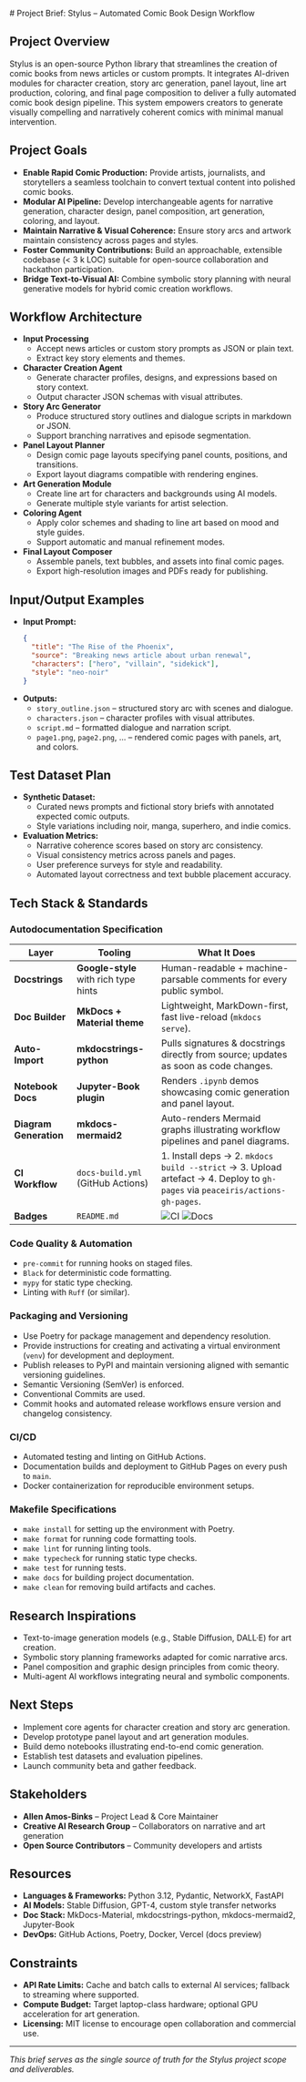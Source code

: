 <file name=0 path=/Users/allenamos-binks/Desktop/projects/cline/stylus/memory-bank/projectbrief.md># Project Brief: Stylus – Automated Comic Book Design Workflow

## Project Overview
Stylus is an open-source Python library that streamlines the creation of comic books from news articles or custom prompts.
It integrates AI-driven modules for character creation, story arc generation, panel layout, line art production, coloring, and final page composition to deliver a fully automated comic book design pipeline.
This system empowers creators to generate visually compelling and narratively coherent comics with minimal manual intervention.

## Project Goals
- **Enable Rapid Comic Production:** Provide artists, journalists, and storytellers a seamless toolchain to convert textual content into polished comic books.
- **Modular AI Pipeline:** Develop interchangeable agents for narrative generation, character design, panel composition, art generation, coloring, and layout.
- **Maintain Narrative & Visual Coherence:** Ensure story arcs and artwork maintain consistency across pages and styles.
- **Foster Community Contributions:** Build an approachable, extensible codebase (< 3 k LOC) suitable for open-source collaboration and hackathon participation.
- **Bridge Text-to-Visual AI:** Combine symbolic story planning with neural generative models for hybrid comic creation workflows.

## Workflow Architecture
- **Input Processing**
  - Accept news articles or custom story prompts as JSON or plain text.
  - Extract key story elements and themes.
- **Character Creation Agent**
  - Generate character profiles, designs, and expressions based on story context.
  - Output character JSON schemas with visual attributes.
- **Story Arc Generator**
  - Produce structured story outlines and dialogue scripts in markdown or JSON.
  - Support branching narratives and episode segmentation.
- **Panel Layout Planner**
  - Design comic page layouts specifying panel counts, positions, and transitions.
  - Export layout diagrams compatible with rendering engines.
- **Art Generation Module**
  - Create line art for characters and backgrounds using AI models.
  - Generate multiple style variants for artist selection.
- **Coloring Agent**
  - Apply color schemes and shading to line art based on mood and style guides.
  - Support automatic and manual refinement modes.
- **Final Layout Composer**
  - Assemble panels, text bubbles, and assets into final comic pages.
  - Export high-resolution images and PDFs ready for publishing.

## Input/Output Examples
- **Input Prompt:**
  ```json
  {
    "title": "The Rise of the Phoenix",
    "source": "Breaking news article about urban renewal",
    "characters": ["hero", "villain", "sidekick"],
    "style": "neo-noir"
  }
  ```
- **Outputs:**
  - `story_outline.json` – structured story arc with scenes and dialogue.
  - `characters.json` – character profiles with visual attributes.
  - `script.md` – formatted dialogue and narration script.
  - `page1.png`, `page2.png`, ... – rendered comic pages with panels, art, and colors.

## Test Dataset Plan
- **Synthetic Dataset:**
  - Curated news prompts and fictional story briefs with annotated expected comic outputs.
  - Style variations including noir, manga, superhero, and indie comics.
- **Evaluation Metrics:**
  - Narrative coherence scores based on story arc consistency.
  - Visual consistency metrics across panels and pages.
  - User preference surveys for style and readability.
  - Automated layout correctness and text bubble placement accuracy.

## Tech Stack & Standards

### Autodocumentation Specification
| Layer | Tooling | What It Does |
|-------|---------|--------------|
| **Docstrings** | **Google-style** with rich type hints | Human-readable + machine-parsable comments for every public symbol. |
| **Doc Builder** | **MkDocs + Material theme** | Lightweight, MarkDown-first, fast live-reload (`mkdocs serve`). |
| **Auto-Import** | **mkdocstrings-python** | Pulls signatures & docstrings directly from source; updates as soon as code changes. |
| **Notebook Docs** | **Jupyter-Book plugin** | Renders `.ipynb` demos showcasing comic generation and panel layout. |
| **Diagram Generation** | **mkdocs-mermaid2** | Auto-renders Mermaid graphs illustrating workflow pipelines and panel diagrams. |
| **CI Workflow** | `docs-build.yml` (GitHub Actions) | 1. Install deps → 2. `mkdocs build --strict` → 3. Upload artefact → 4. Deploy to `gh-pages` via `peaceiris/actions-gh-pages`. |
| **Badges** | `README.md` | ![CI](https://img.shields.io/github/actions/workflow/status/org/comicbook/ci.yml?branch=main) ![Docs](https://img.shields.io/github/actions/workflow/status/org/comicbook/docs-build.yml?label=docs&branch=main) |

### Code Quality & Automation
- `pre-commit` for running hooks on staged files.
- `Black` for deterministic code formatting.
- `mypy` for static type checking.
- Linting with `Ruff` (or similar).

### Packaging and Versioning
- Use Poetry for package management and dependency resolution.
- Provide instructions for creating and activating a virtual environment (`venv`) for development and deployment.
- Publish releases to PyPI and maintain versioning aligned with semantic versioning guidelines.
- Semantic Versioning (SemVer) is enforced.
- Conventional Commits are used.
- Commit hooks and automated release workflows ensure version and changelog consistency.

### CI/CD
- Automated testing and linting on GitHub Actions.
- Documentation builds and deployment to GitHub Pages on every push to `main`.
- Docker containerization for reproducible environment setups.

### Makefile Specifications
- `make install` for setting up the environment with Poetry.
- `make format` for running code formatting tools.
- `make lint` for running linting tools.
- `make typecheck` for running static type checks.
- `make test` for running tests.
- `make docs` for building project documentation.
- `make clean` for removing build artifacts and caches.

## Research Inspirations
- Text-to-image generation models (e.g., Stable Diffusion, DALL·E) for art creation.
- Symbolic story planning frameworks adapted for comic narrative arcs.
- Panel composition and graphic design principles from comic theory.
- Multi-agent AI workflows integrating neural and symbolic components.

## Next Steps
- Implement core agents for character creation and story arc generation.
- Develop prototype panel layout and art generation modules.
- Build demo notebooks illustrating end-to-end comic generation.
- Establish test datasets and evaluation pipelines.
- Launch community beta and gather feedback.

## Stakeholders
- **Allen Amos-Binks** – Project Lead & Core Maintainer
- **Creative AI Research Group** – Collaborators on narrative and art generation
- **Open Source Contributors** – Community developers and artists

## Resources
- **Languages & Frameworks:** Python 3.12, Pydantic, NetworkX, FastAPI
- **AI Models:** Stable Diffusion, GPT-4, custom style transfer networks
- **Doc Stack:** MkDocs-Material, mkdocstrings-python, mkdocs-mermaid2, Jupyter-Book
- **DevOps:** GitHub Actions, Poetry, Docker, Vercel (docs preview)

## Constraints
- **API Rate Limits:** Cache and batch calls to external AI services; fallback to streaming where supported.
- **Compute Budget:** Target laptop-class hardware; optional GPU acceleration for art generation.
- **Licensing:** MIT license to encourage open collaboration and commercial use.

---
*This brief serves as the single source of truth for the Stylus project scope and deliverables.*
</file>
